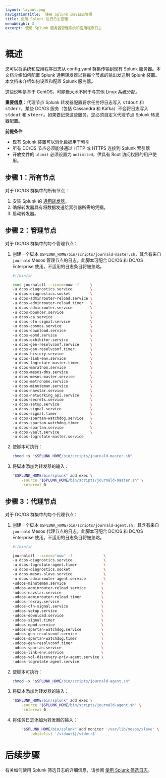 ```yaml
---
layout: layout.pug
navigationTitle:  使用 Splunk 进行日志管理
title: 使用 Splunk 进行日志管理
menuWeight: 3
excerpt: 使用 Splunk 服务器管理系统和应用程序日志
---
```


# 概述
您可以将系统和应用程序日志从 config.yaml 群集传输到现有 Splunk 服务器。本文档介绍如何配置 Splunk 通用转发器以将每个节点的输出发送到 Splunk 装置。本文档未介绍如何设置和配置 Splunk 服务器。

这些说明是基于 CentOS，可能极大地不同于与其他 Linux 系统分配。

<p class="message--important"><strong>重要信息：</strong>代理节点 Splunk 转发器配置要求任务将日志写入 <tt>stdout</tt> 和 <tt>stderr</tt>。某些 DC/OS 服务（包括 Cassandra 和 Kafka）不会将日志写入 <tt>stdout</tt> 和 <tt>stderr</tt>。如果要记录这些服务，您必须自定义代理节点 Splunk 转发器配置。</p>

**前提条件**

* 现有 Splunk 装置可以消化数据用于索引
* 所有 DC/OS 节点必须能够通过 HTTP 或 HTTPS 连接到 Splunk 索引器
* 开放文件的 `ulimit` 必须设置为 `unlimited`，供具有 Root 访问权限的用户使用。

## 步骤 1：所有节点

对于 DC/OS 群集中的所有节点：

1. 安装 Splunk 的 [通用转发器][2]。
2. 确保转发器具有将数据发送给索引器所需的凭据。
3. 启动转发器。

## 步骤 2：管理节点

对于 DC/OS 群集中的每个管理节点：

1. 创建一个脚本 `$SPLUNK_HOME/bin/scripts/journald-master.sh`，其含有来自 `journald` Mesos 管理节点的日志。此脚本可配合 DC/OS 和 DC/OS Enterprise 使用。不适用的日志条目将被忽略。

    ```bash
    #!/bin/sh
    
    exec journalctl --since=now -f     \
    -u dcos-diagnostics.service        \
    -u dcos-diagnostics.socket         \
    -u dcos-adminrouter-reload.service \
    -u dcos-adminrouter-reload.timer   \
    -u dcos-adminrouter.service        \
    -u dcos-bouncer.service            \
    -u dcos-ca.service                 \
    -u dcos-cfn-signal.service         \
    -u dcos-cosmos.service             \
    -u dcos-download.service           \
    -u dcos-epmd.service               \
    -u dcos-exhibitor.service          \
    -u dcos-gen-resolvconf.service     \
    -u dcos-gen-resolvconf.timer       \
    -u dcos-history.service            \
    -u dcos-link-env.service           \
    -u dcos-logrotate-master.timer     \
    -u dcos-marathon.service           \
    -u dcos-mesos-dns.service          \
    -u dcos-mesos-master.service       \
    -u dcos-metronome.service          \
    -u dcos-minuteman.service          \
    -u dcos-navstar.service            \
    -u dcos-networking_api.service     \
    -u dcos-secrets.service            \
    -u dcos-setup.service              \
    -u dcos-signal.service             \
    -u dcos-signal.timer               \
    -u dcos-spartan-watchdog.service   \
    -u dcos-spartan-watchdog.timer     \
    -u dcos-spartan.service            \
    -u dcos-vault.service              \
    -u dcos-logrotate-master.service
    ```

2. 使脚本可执行：

    ```bash
    chmod +x "$SPLUNK_HOME/bin/scripts/journald-master.sh"
    ```

3. 将脚本添加为转发器的输入：

    ```bash
    "$SPLUNK_HOME/bin/splunk" add exec \
        -source "$SPLUNK_HOME/bin/scripts/journald-master.sh" \
        -interval 0
    ```

## 步骤 3：代理节点

对于 DC/OS 群集中的每个代理节点：

1. 创建一个脚本 `$SPLUNK_HOME/bin/scripts/journald-agent.sh`，其含有来自 `journald` Mesos 代理节点的日志。此脚本可配合 DC/OS 和 DC/OS Enterprise 使用。不适用的日志条目将被忽略。

    ```bash
    #!/bin/sh
    
    journalctl --since="now" -f              \
    -u dcos-diagnostics.service              \
    -u dcos-logrotate-agent.timer            \
    -u dcos-diagnostics.socket               \
    -u dcos-mesos-slave.service              \
    -u dcos-adminrouter-agent.service        \
    -udcos-minuteman.service                \
    -udcos-adminrouter-reload.service       \
    -udcos-navstar.service                  \
    -udcos-adminrouter-reload.timer         \
    -udcos-rexray.service                   \
    -udcos-cfn-signal.service               \
    -udcos-setup.service                    \
    -udcos-download.service                 \
    -udcos-signal.timer                     \
    -udcos-epmd.service                     \
    -udcos-spartan-watchdog.service         \
    -udcos-gen-resolvconf.service           \
    -udcos-spartan-watchdog.timer           \
    -udcos-gen-resolvconf.timer             \
    -udcos-spartan.service                  \
    -udcos-link-env.service                 \
    -udcos-vol-discovery-priv-agent.service \
    -udcos-logrotate-agent.service
    ```

2. 使脚本可执行：

    ```bash
    chmod +x "$SPLUNK_HOME/bin/scripts/journald-agent.sh"
    ```

3. 将脚本添加为转发器的输入：
    ```bash
    "$SPLUNK_HOME/bin/splunk" add exec \
        -source "$SPLUNK_HOME/bin/scripts/journald-agent.sh" \
        -interval 0
    ```

4. 将任务日志添加为转发器的输入：
    ```bash
        "$SPLUNK_HOME/bin/splunk" add monitor '/var/lib/mesos/slave' \
            -whitelist '/stdout$|/stderr$'
    ```




# 后续步骤

有关如何使用 Splunk 筛选日志的详细信息，请参阅 [使用 Splunk 筛选日志][3]。

 [2]: http://www.splunk.com/en_us/download/universal-forwarder.html
 [3]: ../filter-splunk/
